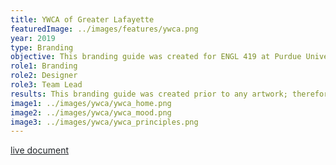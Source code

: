```yaml
---
title: YWCA of Greater Lafayette
featuredImage: ../images/features/ywca.png
year: 2019
type: Branding
objective: This branding guide was created for ENGL 419 at Purdue University to benefit an upcoming art gallery for YWCA of Greater Lafayette. The art gallery was to display artwork created by members of YWCA to tell the experiences they’ve encountered. The branding guide was created to lead the rest of the class in their final deliverables; therefore, the language and feeling of the gallery was to be strong, yet sensitive.
role1: Branding
role2: Designer
role3: Team Lead
results: This branding guide was created prior to any artwork; therefore, it was difficult to gauge the color and feeling behind the majority of the artwork. Regardless, the feedback and excitement from YWCA were very positive.
image1: ../images/ywca/ywca_home.png
image2: ../images/ywca/ywca_mood.png
image3: ../images/ywca/ywca_principles.png
---
```


<a href="https://issuu.com/ndwenge/docs/gallery-branding-guide" style="color: #212529;">live document</a>
